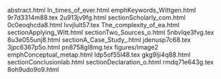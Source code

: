 abstract.html
In_times_of_ever.html
emphKeywords_Wittgen.html
9r7d3314m88.tex
2u913jv9fg.html
sectionScholarly_com.html
0c0eoqhcda8.html
lvvjlult57.tex
The_complexity_of_ea.html
sectionApplying_Witt.html
sectionTwo_Sources_o.html
5nbvlqe3fvg.tex
8u3e055unj8.html
sectionA_Case_Study_.html
jdenusp7c68.tex
3jpc6367p5o.html
pn8758gl8mg.tex
figures/image2
emphConceptual_metap.html
ldp5of55l48.tex
gkg9lji4q88.html
sectionConclusionlab.html
sectionDeclaration_o.html
rmdq71e643g.tex
8oh9udo9o9.html